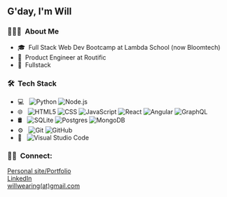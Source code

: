 <h2> G'day, I'm Will</h2>

<h3> 👨🏼‍💻 &nbsp;About Me </h3>

- 🎓&nbsp; Full Stack Web Dev Bootcamp at Lambda School (now Bloomtech)
- 💼&nbsp; Product Engineer at Routific
- 📖&nbsp; Fullstack

<h3> 🛠 &nbsp;Tech Stack</h3>

- 💻 &nbsp;
  ![Python](https://img.shields.io/badge/-Python-333333?style=flat&logo=python)
   ![Node.js](https://img.shields.io/badge/-Node.js-333333?style=flat&logo=node.js)
- 🌐 &nbsp;
  ![HTML5](https://img.shields.io/badge/-HTML5-333333?style=flat&logo=HTML5)
  ![CSS](https://img.shields.io/badge/-CSS-333333?style=flat&logo=CSS3&logoColor=1572B6)
  ![JavaScript](https://img.shields.io/badge/-JavaScript-333333?style=flat&logo=javascript)
  ![React](https://img.shields.io/badge/-React-333333?style=flat&logo=react)
  ![Angular](https://img.shields.io/badge/-Angular-333333?style=flat&logo=angular)
  ![GraphQL](https://img.shields.io/badge/-GraphQL-333333?style=flat&logo=graphql)
- 🛢 &nbsp;
  ![SQLite](https://img.shields.io/badge/-SQLite-333333?style=flat&logo=sqlite)
  ![Postgres](https://img.shields.io/badge/-Postgres-333333?style=flat&logo=postgres)
  ![MongoDB](https://img.shields.io/badge/-mongodb-333333?style=flat&logo=mongodb)
- ⚙️ &nbsp;
  ![Git](https://img.shields.io/badge/-Git-333333?style=flat&logo=git)
  ![GitHub](https://img.shields.io/badge/-GitHub-333333?style=flat&logo=github)
- 🔧 &nbsp;
  ![Visual Studio Code](https://img.shields.io/badge/-Visual%20Studio%20Code-333333?style=flat&logo=visual-studio-code&logoColor=007ACC)

<h3> 🤝🏻 &nbsp;Connect:</h3>

<p>
<a href="https://willwearingportfolio.netlify.app//">Personal site/Portfolio</a>
  </br>
<a href="https://www.linkedin.com/in/william-wearing/">LinkedIn</a>
</br>
<a href="mailto:will@routific.com">willwearing(at)gmail.com</a>
</br>
